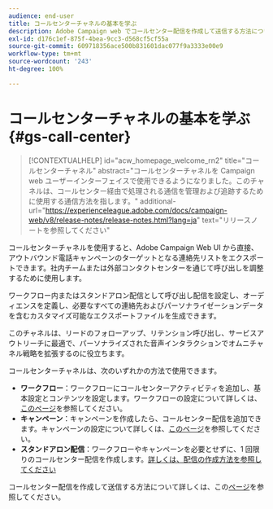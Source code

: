 ```yaml
---
audience: end-user
title: コールセンターチャネルの基本を学ぶ
description: Adobe Campaign web でコールセンター配信を作成して送信する方法について説明します
exl-id: d176c1ef-875f-4bea-9cc3-d568cf5cf55a
source-git-commit: 609718356ace500b831601dac077f9a3333e00e9
workflow-type: tm+mt
source-wordcount: '243'
ht-degree: 100%

---
```


# コールセンターチャネルの基本を学ぶ {#gs-call-center}

>[!CONTEXTUALHELP]
>id="acw_homepage_welcome_rn2"
>title="コールセンターチャネル"
>abstract="コールセンターチャネルを Campaign web ユーザーインターフェイスで使用できるようになりました。このチャネルは、コールセンター経由で処理される通信を管理および追跡するために使用する通信方法を指します。"
>additional-url="https://experienceleague.adobe.com/docs/campaign-web/v8/release-notes/release-notes.html?lang=ja" text="リリースノートを参照してください"

コールセンターチャネルを使用すると、Adobe Campaign Web UI から直接、アウトバウンド電話キャンペーンのターゲットとなる連絡先リストをエクスポートできます。社内チームまたは外部コンタクトセンターを通じて呼び出しを調整するために使用します。

ワークフロー内またはスタンドアロン配信として呼び出し配信を設定し、オーディエンスを定義し、必要なすべての連絡先およびパーソナライゼーションデータを含むカスタマイズ可能なエクスポートファイルを生成できます。

このチャネルは、リードのフォローアップ、リテンション呼び出し、サービスアウトリーチに最適で、パーソナライズされた音声インタラクションでオムニチャネル戦略を拡張するのに役立ちます。

コールセンターチャネルは、次のいずれかの方法で使用できます。

* **ワークフロー**：ワークフローにコールセンターアクティビティを追加し、基本設定とコンテンツを設定します。ワークフローの設定について詳しくは、[このページ](../workflows/gs-workflow-creation.md)を参照してください。
* **キャンペーン**：キャンペーンを作成したら、コールセンター配信を追加できます。キャンペーンの設定について詳しくは、[このページ](../campaigns/gs-campaigns.md)を参照してください。
* **スタンドアロン配信**：ワークフローやキャンペーンを必要とせずに、1 回限りのコールセンター配信を作成します。[詳しくは、配信の作成方法を参照してください](../msg/gs-deliveries.md)

コールセンター配信を作成して送信する方法について詳しくは、この[ページ](../call-center/create-call-center.md)を参照してください。
